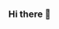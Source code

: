 ### Hi there 👋

<!--
**coldalpha/coldalpha** is a ✨ _special_ ✨ repository because its `README.md` (this file) appears on your GitHub profile.

Here are some ideas to get you started:

- 🔭 I’m currently working from Home
- 🌱 I’m currently learning GO and Kubernetes
- 👯 I’m looking to collaborate on Everything New in This Wonderfull Wolrd
- 🤔 I’m looking for help with The Best Way To Learn 
- 💬 Ask me about Anything
- 📫 How to reach me: DM me ON My Instagram @cold.alpha
- 😄 Pronouns: Coldalpha
- ⚡ Fun fact: Life Learning and Spirit Builder
-->
